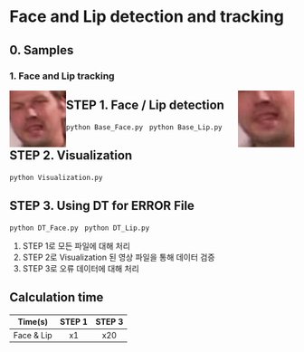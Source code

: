 # Face and Lip detection and tracking

## 0. Samples
### 1. Face and Lip tracking
<div>
  <img src="https://github.com/jungwook518/Face_Lip_detection_tracking/blob/master/samples/Face_ex1.gif" style="float: left;" width="100" height="100">
  <img src="https://github.com/jungwook518/Face_Lip_detection_tracking/blob/master/samples/Lip_ex1.gif" style="float: right;" width="100" height="100">
</div>

## STEP 1. Face / Lip detection
```python Base_Face.py ```
```python Base_Lip.py ```

## STEP 2. Visualization
```python Visualization.py ```

## STEP 3. Using DT for ERROR File
```python DT_Face.py ```
```python DT_Lip.py ```

1. STEP 1로 모든 파일에 대해 처리
2. STEP 2로 Visualization 된 영상 파일을 통해 데이터 검증
3. STEP 3로 오류 데이터에 대해 처리

## Calculation time
| Time(s) | STEP 1 | STEP 3 |
|:---:|:---:|:---:|
| Face & Lip | x1 | x20 |



